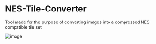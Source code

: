 # NES-Tile-Converter
Tool made for the purpose of converting images into a compressed NES-compatible tile set

![image](https://user-images.githubusercontent.com/53093113/121732548-0e45f580-cafb-11eb-8fe7-46857cc67dde.png)
